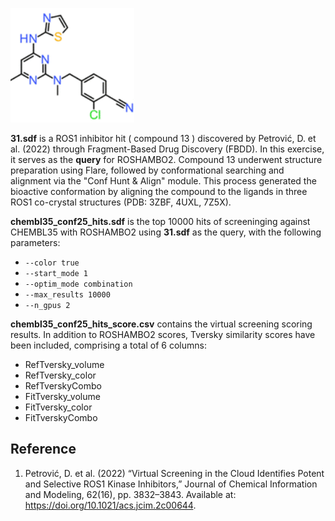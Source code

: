 ![ROS1 inhibitor compound 31](data/AZ-ROS1-inhibitor-31.png)

**31.sdf** is a ROS1 inhibitor hit ( compound 13 ) discovered by Petrović, D. et al. (2022) through Fragment-Based Drug Discovery (FBDD). In this exercise, it serves as the **query** for ROSHAMBO2. Compound 13 underwent structure preparation using Flare, followed by conformational searching and alignment via the "Conf Hunt & Align" module. This process generated the bioactive conformation by aligning the compound to the ligands in three ROS1 co-crystal structures (PDB: 3ZBF, 4UXL, 7Z5X).

**chembl35_conf25_hits.sdf** is the top 10000 hits of screeninging against CHEMBL35 with ROSHAMBO2 using **31.sdf** as the query, with the following parameters:

- `--color true`
- `--start_mode 1`
- `--optim_mode combination`
- `--max_results 10000`
- `--n_gpus 2`

**chembl35_conf25_hits_score.csv** contains the virtual screening scoring results. In addition to ROSHAMBO2 scores, Tversky similarity scores have been included, comprising a total of 6 columns:

- RefTversky_volume
- RefTversky_color
- RefTverskyCombo
- FitTversky_volume
- FitTversky_color
- FitTverskyCombo

## Reference
1. Petrović, D. et al. (2022) “Virtual Screening in the Cloud Identifies Potent and Selective ROS1 Kinase Inhibitors,” Journal of Chemical Information and Modeling, 62(16), pp. 3832–3843. Available at: https://doi.org/10.1021/acs.jcim.2c00644.

